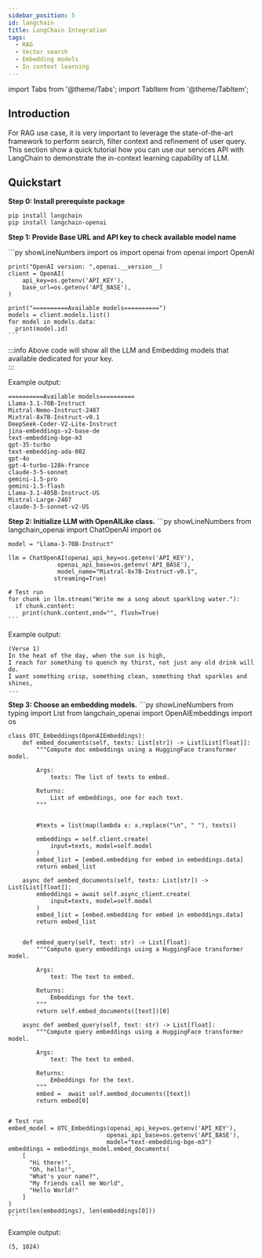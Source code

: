 ```yaml
---
sidebar_position: 5
id: langchain
title: LangChain Integration
tags:
  - RAG
  - Vector search
  - Embedding models
  - In context learning
---
```

import Tabs from '@theme/Tabs';
import TabItem from '@theme/TabItem';

## Introduction
For RAG use case, it is very important to leverage the state-of-the-art framework to perform search, filter context
and refinement of user query. This section show a quick tutorial how you can use our services API with LangChain to demonstrate the in-context learning capability of LLM. 

## Quickstart

**Step 0: Install prerequiste package**
```
pip install langchain
pip install langchain-openai
```

**Step 1: Provide Base URL and API key to check available model name**

<Tabs>
  <TabItem value="py" label="Python" default>
    ```py showLineNumbers
    import os
    import openai
    from openai import OpenAI

    print("OpenAI version: ",openai.__version__)
    client = OpenAI(
        api_key=os.getenv('API_KEY'),
        base_url=os.getenv('API_BASE'),
    )

    print("==========Available models==========")
    models = client.models.list()
    for model in models.data:
      print(model.id)
    ```
  </TabItem>
</Tabs>

:::info
Above code will show all the LLM and Embedding models that available dedicated for your key.  
:::

Example output:

```
==========Available models==========
Llama-3.1-70B-Instruct
Mistral-Nemo-Instruct-2407
Mixtral-8x7B-Instruct-v0.1
DeepSeek-Coder-V2-Lite-Instruct
jina-embeddings-v2-base-de
text-embedding-bge-m3
gpt-35-turbo
text-embedding-ada-002
gpt-4o
gpt-4-turbo-128k-france
claude-3-5-sonnet
gemini-1.5-pro
gemini-1.5-flash
Llama-3.1-405B-Instruct-US
Mistral-Large-2407
claude-3-5-sonnet-v2-US
```

**Step 2: Initialize LLM with OpenAILike class.**
<Tabs>
  <TabItem value="py" label="Python" default>
    ```py showLineNumbers
    from langchain_openai import ChatOpenAI
    import os

    model = "Llama-3-70B-Instruct"

    llm = ChatOpenAI(openai_api_key=os.getenv('API_KEY'), 
                  openai_api_base=os.getenv('API_BASE'),
                  model_name="Mixtral-8x7B-Instruct-v0.1",
                 streaming=True)
    
    # Test run
    for chunk in llm.stream("Write me a song about sparkling water."):
      if chunk.content:
        print(chunk.content,end="", flush=True)
    ```
  </TabItem>
</Tabs>

Example output:

```
(Verse 1)
In the heat of the day, when the sun is high,
I reach for something to quench my thirst, not just any old drink will do.
I want something crisp, something clean, something that sparkles and shines,
...
```

**Step 3: Choose an embedding models.**
<Tabs>
  <TabItem value="py" label="Python" default>
    ```py showLineNumbers
    from typing import List
    from langchain_openai import OpenAIEmbeddings
    import os

    class OTC_Embeddings(OpenAIEmbeddings):
        def embed_documents(self, texts: List[str]) -> List[List[float]]:
            """Compute doc embeddings using a HuggingFace transformer model.

            Args:
                texts: The list of texts to embed.

            Returns:
                List of embeddings, one for each text.
            """
            

            #texts = list(map(lambda x: x.replace("\n", " "), texts))

            embeddings = self.client.create(
                input=texts, model=self.model
            )
            embed_list = [embed.embedding for embed in embeddings.data]
            return embed_list 

        async def aembed_documents(self, texts: List[str]) -> List[List[float]]:
            embeddings = await self.async_client.create(
                input=texts, model=self.model
            )
            embed_list = [embed.embedding for embed in embeddings.data]
            return embed_list 


        def embed_query(self, text: str) -> List[float]:
            """Compute query embeddings using a HuggingFace transformer model.

            Args:
                text: The text to embed.

            Returns:
                Embeddings for the text.
            """
            return self.embed_documents([text])[0]

        async def aembed_query(self, text: str) -> List[float]:
            """Compute query embeddings using a HuggingFace transformer model.

            Args:
                text: The text to embed.

            Returns:
                Embeddings for the text.
            """
            embed =  await self.aembed_documents([text])
            return embed[0]


    # Test run
    embed_model = OTC_Embeddings(openai_api_key=os.getenv('API_KEY'), 
                                openai_api_base=os.getenv('API_BASE'),
                                model="text-embedding-bge-m3")
    embeddings = embeddings_model.embed_documents(
        [
          "Hi there!",
          "Oh, hello!",
          "What's your name?",
          "My friends call me World",
          "Hello World!"
        ]
    )
    print(len(embeddings), len(embeddings[0]))
    ```
  </TabItem>
</Tabs>

Example output:

```
(5, 1024)
```


